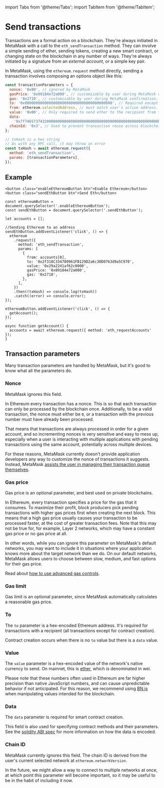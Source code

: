 import Tabs from '@theme/Tabs';
import TabItem from '@theme/TabItem';

# Send transactions

Transactions are a formal action on a blockchain.
They're always initiated in MetaMask with a call to the `eth_sendTransaction` method.
They can involve a simple sending of ether, sending tokens, creating a new smart contract, or
changing state on the blockchain in any number of ways.
They're always initiated by a signature from an _external account_, or a simple key pair.

In MetaMask, using the `ethereum.request` method directly, sending a transaction involves
composing an options object like this:

```javascript
const transactionParameters = {
  nonce: '0x00', // ignored by MetaMask
  gasPrice: '0x09184e72a000', // customizable by user during MetaMask confirmation.
  gas: '0x2710', // customizable by user during MetaMask confirmation.
  to: '0x0000000000000000000000000000000000000000', // Required except during contract publications.
  from: ethereum.selectedAddress, // must match user's active address.
  value: '0x00', // Only required to send ether to the recipient from the initiating external account.
  data:
    '0x7f7465737432000000000000000000000000000000000000000000000000000000600057', // Optional, but used for defining smart contract creation and interaction.
  chainId: '0x3', // Used to prevent transaction reuse across blockchains. Auto-filled by MetaMask.
};

// txHash is a hex string
// As with any RPC call, it may throw an error
const txHash = await ethereum.request({
  method: 'eth_sendTransaction',
  params: [transactionParameters],
});
```

## Example

<SendTransaction />

<Tabs>
  <TabItem value="html" label="HTML" default>

    <button class="enableEthereumButton btn">Enable Ethereum</button>
    <button class="sendEthButton btn">Send Eth</button>

  </TabItem>
  <TabItem value="javascript" label="JavaScript">

    const ethereumButton = document.querySelector('.enableEthereumButton');
    const sendEthButton = document.querySelector('.sendEthButton');
    
    let accounts = [];
    
    //Sending Ethereum to an address
    sendEthButton.addEventListener('click', () => {
      ethereum
        .request({
          method: 'eth_sendTransaction',
          params: [
            {
              from: accounts[0],
              to: '0x2f318C334780961FB129D2a6c30D0763d9a5C970',
              value: '0x29a2241af62c0000',
              gasPrice: '0x09184e72a000',
              gas: '0x2710',
            },
          ],
        })
        .then((txHash) => console.log(txHash))
        .catch((error) => console.error);
    });
    
    ethereumButton.addEventListener('click', () => {
      getAccount();
    });
    
    async function getAccount() {
      accounts = await ethereum.request({ method: 'eth_requestAccounts' });
    }

  </TabItem>
</Tabs>

## Transaction parameters

Many transaction parameters are handled by MetaMask, but it's good to know what all the parameters do.

### Nonce

MetaMask ignores this field.

In Ethereum every transaction has a nonce.
This is so that each transaction can only be processed by the blockchain once.
Additionally, to be a valid transaction, the nonce must either be `0`, or a transaction with the
previous number must have already been processed.

That means that transactions are always processed in order for a given account, and so incrementing
nonces is very sensitive and easy to mess up, especially when a user is interacting with multiple
applications with pending transactions using the same account, potentially across multiple devices.

For these reasons, MetaMask currently doesn't provide application developers any way to customize
the nonce of transactions it suggests.
Instead, MetaMask
[assists the user in managing their transaction queue themselves](https://metamask.zendesk.com/hc/en-us/articles/360015489251).

### Gas price

Gas price is an optional parameter, and best used on private blockchains.

In Ethereum, every transaction specifies a price for the gas that it consumes.
To maximize their profit, block producers pick pending transactions with higher gas prices first
when creating the next block.
This means that a high gas price usually causes your transaction to be processed faster, at the cost
of greater transaction fees.
Note that this may not be true for, for example, Layer 2 networks, which may have a constant gas
price or no gas price at all.

In other words, while you can ignore this parameter on MetaMask's default networks, you may want to
include it in situations where your application knows more about the target network than we do.
On our default networks, MetaMask allows users to choose between slow, medium, and fast options for
their gas price.

Read about [how to use advanced gas controls](https://metamask.zendesk.com/hc/en-us/articles/360022895972).

### Gas limit

Gas limit is an optional parameter, since MetaMask automatically calculates a reasonable gas price.

### To

The `to` parameter is a hex-encoded Ethereum address.
It's required for transactions with a recipient (all transactions except for contract creation).

Contract creation occurs when there is no `to` value but there is a `data` value.

### Value

The `value` parameter is a hex-encoded value of the network's native currency to send.
On mainnet, this is [ether](https://www.ethereum.org/eth), which is denominated in wei.

Please note that these numbers often used in Ethereum are far higher precision than native
JavaScript numbers, and can cause unpredictable behavior if not anticipated.
For this reason, we recommend using [BN.js](https://github.com/indutny/bn.js/) when manipulating
values intended for the blockchain.

### Data

The `data` parameter is required for smart contract creation.

This field is also used for specifying contract methods and their parameters.
See the [solidity ABI spec](https://solidity.readthedocs.io/en/develop/abi-spec.html) for more
information on how the data is encoded.

### Chain ID

MetaMask currently ignores this field.
The chain ID is derived from the user's current selected network at `ethereum.networkVersion`.

In the future, we might allow a way to connect to multiple networks at once, at which point this
parameter will become important, so it may be useful to be in the habit of including it now.
